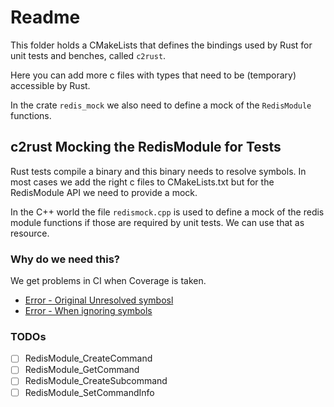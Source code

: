 # Readme

This folder holds a CMakeLists that defines the bindings used by Rust for unit tests and benches, called `c2rust`. 

Here you can add more c files with types that need to be (temporary) accessible by Rust.

In the crate `redis_mock` we also need to define a mock of the `RedisModule` functions.

## c2rust Mocking the RedisModule for Tests

Rust tests compile a binary and this binary needs to resolve symbols. In most cases we add the right c files to CMakeLists.txt but for the RedisModule API we need to provide a mock.

In the C++ world the file `redismock.cpp` is used to define a mock of the redis module functions if those are required by unit tests. We can use that as resource.

### Why do we need this? 

We get problems in CI when Coverage is taken. 

- [Error - Original Unresolved symbosl](https://github.com/RediSearch/RediSearch/actions/runs/15755356051/job/44409489248?pr=6342#step:17:1888)
- [Error - When ignoring symbols](https://github.com/RediSearch/RediSearch/actions/runs/15761116511/job/44427857483?pr=6342#step:17:4458)

### TODOs

- [ ] RedisModule_CreateCommand
- [ ] RedisModule_GetCommand
- [ ] RedisModule_CreateSubcommand
- [ ] RedisModule_SetCommandInfo
